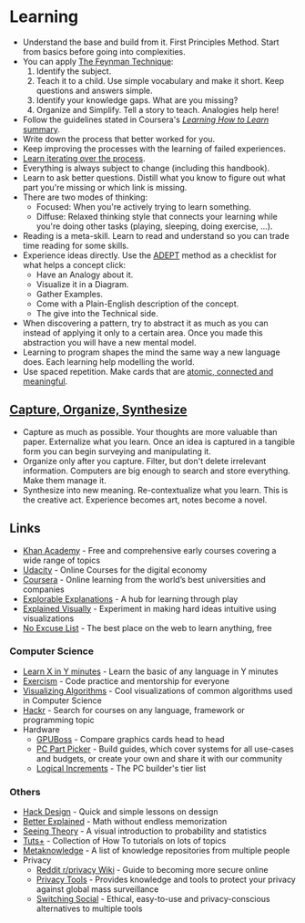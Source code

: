 # Learning

* Understand the base and build from it. First Principles Method. Start from basics before going into complexities.
* You can apply [The Feynman Technique](https://www.farnamstreetblog.com/2012/04/learn-anything-faster-with-the-feynman-technique/):
  1. Identify the subject.
  2. Teach it to a child. Use simple vocabulary and make it short. Keep questions and answers simple.
  3. Identify your knowledge gaps. What are you missing?
  4. Organize and Simplify. Tell a story to teach. Analogies help here!
* Follow the guidelines stated in Coursera's [_Learning How to Learn_ summary](https://www.reddit.com/r/GetMotivated/comments/5950tm/text_i_just_finished_the_online_coursera_course/).
* Write down the process that better worked for you.
* Keep improving the processes with the learning of failed experiences.
* [Learn iterating over the process](https://twitter.com/naval/status/1052856864965152769).
* Everything is always subject to change \(including this handbook\).
* Learn to ask better questions. Distill what you know to figure out what part you're missing or which link is missing.
* There are two modes of thinking:
  * Focused: When you're actively trying to learn something.
  * Diffuse: Relaxed thinking style that connects your learning while you're doing other tasks \(playing, sleeping, doing exercise, ...\).
* Reading is a meta-skill. Learn to read and understand so you can trade time reading for some skills.
* Experience ideas directly. Use the [ADEPT](https://betterexplained.com/articles/adept-method/) method as a checklist for what helps a concept click:
  * Have an Analogy about it.
  * Visualize it in a Diagram.
  * Gather Examples.
  * Come with a Plain-English description of the concept.
  * The give into the Technical side.
* When discovering a pattern, try to abstract it as much as you can instead of applying it only to a certain area. Once you made this abstraction you will have a new mental model.
* Learning to program shapes the mind the same way a new language does. Each learning help modelling the world.
* Use spaced repetition. Make cards that are [atomic, connected and meaningful](https://ncase.me/remember/).

## [Capture, Organize, Synthesize](http://gordonbrander.com/pattern/capture-organize-synthesize/)

* Capture as much as possible. Your thoughts are more valuable than paper. Externalize what you learn. Once an idea is captured in a tangible form you can begin surveying and manipulating it.
* Organize only after you capture. Filter, but don't delete irrelevant information. Computers are big enough to search and store everything. Make them manage it.
* Synthesize into new meaning. Re-contextualize what you learn. This is the creative act. Experience becomes art, notes become a novel.

## Links

* [Khan Academy](https://khanacademy.org/) - Free and comprehensive early courses covering a wide range of topics
* [Udacity](https://www.udacity.com/) - Online Courses for the digital economy
* [Coursera](https://www.coursera.org/) - Online learning from the world’s best universities and companies
* [Explorable Explanations](https://explorabl.es/) - A hub for learning through play
* [Explained Visually](http://setosa.io/ev/) -  Experiment in making hard ideas intuitive using visualizations
* [No Excuse List](http://noexcuselist.com/) - The best place on the web to learn anything, free

### Computer Science

* [Learn X in Y minutes](http://learnxinyminutes.com/) - Learn the basic of any language in Y minutes
* [Exercism](http://exercism.io/) - Code practice and mentorship for everyone
* [Visualizing Algorithms](http://bost.ocks.org/mike/algorithms/) - Cool visualizations of common algorithms used in Computer Science
* [Hackr](http://hackr.io/) - Search for courses on any language, framework or programming topic
* Hardware
  * [GPUBoss](http://gpuboss.com/) - Compare graphics cards head to head
  * [PC Part Picker](https://pcpartpicker.com/) - Build guides, which cover systems for all use-cases and budgets, or create your own and share it with our community
  * [Logical Increments](http://www.logicalincrements.com/) - The PC builder's tier list

### Others

* [Hack Design](https://hackdesign.org/lessons) - Quick and simple lessons on dessign
* [Better Explained](http://betterexplained.com/) - Math without endless memorization
* [Seeing Theory](https://seeing-theory.brown.edu) - A visual introduction to probability and statistics
* [Tuts+](https://tutsplus.com/) - Collection of How To tutorials on lots of topics
* [Metaknowledge](https://github.com/RichardLitt/meta-knowledge) - A list of knowledge repositories from multiple people
* Privacy
  * [Reddit r/privacy  Wiki](https://www.reddit.com/r/privacy/wiki/index) - Guide to becoming more secure online
  * [Privacy Tools](https://www.privacytools.io/) - Provides knowledge and tools to protect your privacy against global mass surveillance
  * [Switching Social](https://switching.social/) - Ethical, easy-to-use and privacy-conscious alternatives to multiple tools
